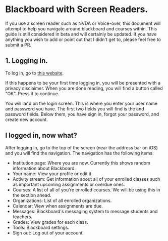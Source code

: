# Blackboard with Screen Readers.
If you use a screen reader such as NVDA or Voice-over, this document will attempt to help you navigate around blackboard and courses within.
This guide is still considered in beta and will certainly be updated. If you have anything you wish to add or point out that I didn't get to, please feel free to submit a PR.

## 1. Logging in.
To log in, go to [this website](https://blackboard.coursesites.com/).

If this happens to be your first time logging in, you will be presented with a privacy disclaimer. When you are done reading, you will find a button called "OK". Press it to continue.

You will land on the login screen. This is where you enter your user name and password you have.
The first two fields you will find is the  and password fields. Below them, you have sign in, forgot your password, and create new account.

## I logged in, now what?
After logging in, go to the top of the screen (near the address bar on iOS) and you will find the navigation. The navigation has the following items:
* Institution page: Where you are now. Currently this shows random information about Blackboard.
* Your name: View your profile or edit it.
* Activity stream: Get information about all of your enrolled classes such as important upcoming assignments or overdue ones.
* Courses: A list of all of you're enrolled courses. We will be using this in the section ahead.
* Organizations: List of all enrolled organizations.
* Calendar: View when assignments are due.
* Messages: Blackboard's messaging system to message students and teachers.
* Grades: View grades for each class.
* Tools: Blackboard settings.
* Sign out: Log out of your account.

